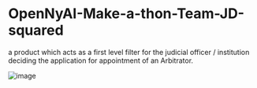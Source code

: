 # OpenNyAI-Make-a-thon-Team-JD-squared
 a product which acts as a first level filter for the judicial officer / institution deciding the application for appointment of an Arbitrator.

![image](https://user-images.githubusercontent.com/11870995/191542740-e94f0d93-d8ad-4412-ab36-c6b612b6f48e.png)
